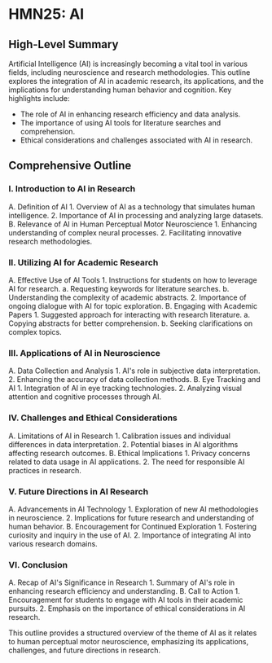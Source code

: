 # HMN25: AI

## High-Level Summary
Artificial Intelligence (AI) is increasingly becoming a vital tool in various fields, including neuroscience and research methodologies. This outline explores the integration of AI in academic research, its applications, and the implications for understanding human behavior and cognition. Key highlights include:
- The role of AI in enhancing research efficiency and data analysis.
- The importance of using AI tools for literature searches and comprehension.
- Ethical considerations and challenges associated with AI in research.

## Comprehensive Outline

### I. Introduction to AI in Research
   A. Definition of AI
      1. Overview of AI as a technology that simulates human intelligence.
      2. Importance of AI in processing and analyzing large datasets.
   B. Relevance of AI in Human Perceptual Motor Neuroscience
      1. Enhancing understanding of complex neural processes.
      2. Facilitating innovative research methodologies.

### II. Utilizing AI for Academic Research
   A. Effective Use of AI Tools
      1. Instructions for students on how to leverage AI for research.
         a. Requesting keywords for literature searches.
         b. Understanding the complexity of academic abstracts.
      2. Importance of ongoing dialogue with AI for topic exploration.
   B. Engaging with Academic Papers
      1. Suggested approach for interacting with research literature.
         a. Copying abstracts for better comprehension.
         b. Seeking clarifications on complex topics.

### III. Applications of AI in Neuroscience
   A. Data Collection and Analysis
      1. AI's role in subjective data interpretation.
      2. Enhancing the accuracy of data collection methods.
   B. Eye Tracking and AI
      1. Integration of AI in eye tracking technologies.
      2. Analyzing visual attention and cognitive processes through AI.

### IV. Challenges and Ethical Considerations
   A. Limitations of AI in Research
      1. Calibration issues and individual differences in data interpretation.
      2. Potential biases in AI algorithms affecting research outcomes.
   B. Ethical Implications
      1. Privacy concerns related to data usage in AI applications.
      2. The need for responsible AI practices in research.

### V. Future Directions in AI Research
   A. Advancements in AI Technology
      1. Exploration of new AI methodologies in neuroscience.
      2. Implications for future research and understanding of human behavior.
   B. Encouragement for Continued Exploration
      1. Fostering curiosity and inquiry in the use of AI.
      2. Importance of integrating AI into various research domains.

### VI. Conclusion
   A. Recap of AI's Significance in Research
      1. Summary of AI's role in enhancing research efficiency and understanding.
   B. Call to Action
      1. Encouragement for students to engage with AI tools in their academic pursuits.
      2. Emphasis on the importance of ethical considerations in AI research. 

This outline provides a structured overview of the theme of AI as it relates to human perceptual motor neuroscience, emphasizing its applications, challenges, and future directions in research.
